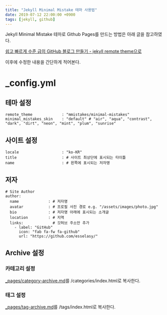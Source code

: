 ```yaml
---
title: "Jekyll Minimal Mistake 테마 사용법"
date: 2019-07-12 22:00:00 +0900
tags: [jekyll, github]
---
```

Jekyll Minimal Mistake 테마로 Github Pages를 만드는 방법은 아래 글을 참고하였다.

[쉽고 빠르게 수준 급의 GitHub 블로그 만들기 - jekyll remote theme으로](https://dreamgonfly.github.io/2018/01/27/jekyll-remote-theme.html)

이후에 수정한 내용을 간단하게 적어본다.

# _config.yml
## 테마 설정
````
remote_theme             : "mmistakes/minimal-mistakes"
minimal_mistakes_skin    : "default" # "air", "aqua", "contrast", "dark", "dirt", "neon", "mint", "plum", "sunrise"
````

## 사이트 설정
````
locale                   : "ko-KR"
title                    : # 사이트 최상단에 표시되는 타이틀
name                     : # 왼쪽에 표시되는 저자명
````

## 저자
````
# Site Author
author:
  name             : # 저자명
  avatar           : # 프로필 사진 경로 e.g. "/assets/images/photo.jpg"
  bio              : # 저자명 아래에 표시되는 소개글
  location         : # 지역
  links:             # 깃허브 주소만 추가
    - label: "GitHub"
      icon: "fab fa-fw fa-github"
      url: "https://github.com/esselasy/"  
````

## Archive 설정
### 카테고리 설정
[_pages/category-archive.md](https://github.com/mmistakes/minimal-mistakes/blob/master/docs/_pages/category-archive.md)를 /categories/index.html로 복사한다.

### 태그 설정
[_pages/tag-archive.md](https://github.com/mmistakes/minimal-mistakes/blob/master/docs/_pages/tag-archive.md)를 /tags/index.html로 복사한다.

